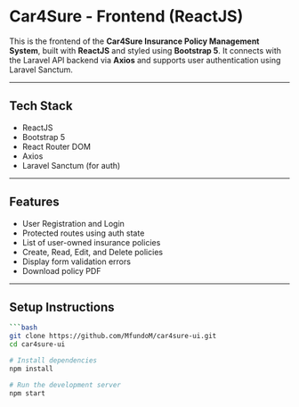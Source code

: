 # Car4Sure - Frontend (ReactJS)

This is the frontend of the **Car4Sure Insurance Policy Management System**, built with **ReactJS** and styled using **Bootstrap 5**. It connects with the Laravel API backend via **Axios** and supports user authentication using Laravel Sanctum.

---

## Tech Stack

- ReactJS
- Bootstrap 5
- React Router DOM
- Axios
- Laravel Sanctum (for auth)

---

## Features

- User Registration and Login
- Protected routes using auth state
- List of user-owned insurance policies
- Create, Read, Edit, and Delete policies
- Display form validation errors
- Download policy PDF

---

## Setup Instructions

```bash
```bash
git clone https://github.com/MfundoM/car4sure-ui.git
cd car4sure-ui

# Install dependencies
npm install

# Run the development server
npm start